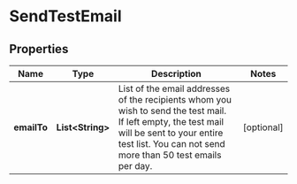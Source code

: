 
# SendTestEmail

## Properties
Name | Type | Description | Notes
------------ | ------------- | ------------- | -------------
**emailTo** | **List&lt;String&gt;** | List of the email addresses of the recipients whom you wish to send the test mail. If left empty, the test mail will be sent to your entire test list. You can not send more than 50 test emails per day. |  [optional]



